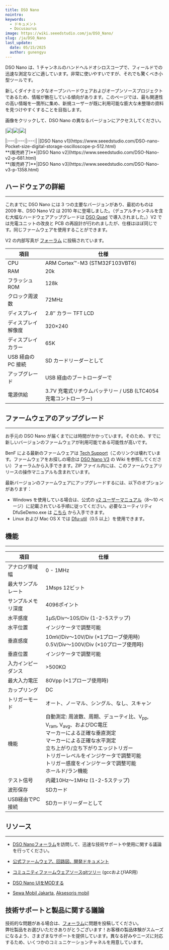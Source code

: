 ```yaml
---
title: DSO Nano
nointro:
keywords:
  - ドキュメント
  - Docusaurus
image: https://wiki.seeedstudio.com/ja/DSO_Nano/
slug: /ja/DSO_Nano
last_update:
  date: 05/15/2025
  author: gunengyu
---
```



DSO Nano は、1 チャンネルのハンドヘルドオシロスコープで、フィールドでの迅速な測定などに適しています。非常に使いやすいですが、それでも驚くべき小型ツールです。

新しくダイナミックなオープンハードウェアおよびオープンソースプロジェクトであるため、情報が散在している傾向があります。このページでは、最も関連性の高い情報を一箇所に集め、新規ユーザーが既に利用可能な膨大な未整理の資料を見つけやすくすることを目指します。

画像をクリックして、DSO Nano の異なるバージョンにアクセスしてください。

|[![](https://files.seeedstudio.com/wiki/DSO_Nano/img/Dsonanointro.jpg)](https://www.seeedstudio.com/DSO-nano-Pocket-size-digital-storage-oscilloscope-p-512.html)|[![](https://files.seeedstudio.com/wiki/DSO_Nano/img/Dsonanov2intro.jpg)](https://www.seeedstudio.com/DSO-Nano-v2-p-681.html)|[![](https://files.seeedstudio.com/wiki/DSO_Nano/img/Nano_v3.jpg)](https://www.seeedstudio.com/DSO-Nano-v3-p-1358.html)|

<div>
  |:---:|:---:|:---:|
  |[DSO Nano v1](https://www.seeedstudio.com/DSO-nano-Pocket-size-digital-storage-oscilloscope-p-512.html)<br />**(販売終了)**|[DSO Nano v2](https://www.seeedstudio.com/DSO-Nano-v2-p-681.html)<br />**(販売終了)**|[DSO Nano v3](https://www.seeedstudio.com/DSO-Nano-v3-p-1358.html)
</div>

##   ハードウェアの詳細
---
これまでに DSO Nano には 3 つの主要なバージョンがあり、最初のものは 2009 年、DSO Nano V2 は 2010 年に登場しました。（デュアルチャンネルを含む大幅なハードウェアアップグレードは [DSO Quad](https://wiki.seeedstudio.com/ja/DSO_Quad) で導入されました。）V2 では充電ユニットの改良と PCB の再設計が行われましたが、仕様はほぼ同じです。同じファームウェアを使用することができます。

V2 の内部写真が [フォーラム](https://community.seeedstudio.com/discover.html?t=DSO) に投稿されています。

| 項目 | 仕様 |
|------|------|
| CPU | ARM Cortex™-M3 (STM32F103VBT6) |
| RAM | 20k |
| フラッシュ ROM | 128k |
| クロック周波数 | 72MHz |
| ディスプレイ | 2.8″ カラー TFT LCD |
| ディスプレイ解像度 | 320×240 |
| ディスプレイカラー | 65K |
| USB 経由の PC 接続 | SD カードリーダーとして |
| アップグレード | USB 経由のブートローダーで |
| 電源供給 | 3.7V 充電式リチウムバッテリー / USB (LTC4054 充電コントローラー) |

##   ファームウェアのアップグレード
---
お手元の DSO Nano が届くまでには時間がかかっています。そのため、すでに新しいバージョンのファームウェアが利用可能である可能性が高いです。

BenF による最新のファームウェアは [Tech Support](https://forum.seeedstudio.com/viewtopic.php?f=12&amp;t=1793)（このリンクは壊れています。ファームウェアをお探しの場合は [DSO Nano V3](https://wiki.seeedstudio.com/ja/DSO_Nano_v3/) の Wiki を参照してください）フォーラムから入手できます。ZIP ファイル内には、このファームウェアリリースの操作マニュアルも含まれています。

最新バージョンのファームウェアにアップグレードするには、以下のオプションがあります：

*   Windows を使用している場合は、公式の [v2 ユーザーマニュアル](https://files.seeedstudio.com/wiki/DSO_Nano/res/DSO%20Nano%20v2%20Manual.pdf)（8～10 ページ）に記載されている手順に従ってください。必要なユーティリティ DfuSeDemo.exe は [こちら](http://dsonano.googlecode.com/files/um0412.zip) から入手できます。
*   Linux および Mac OS X では [Dfu-util](https://wiki.seeedstudio.com/ja/Dfu-util)（0.5 以上）を使用できます。

## 機能
---
| 項目 | 仕様 |
|------|------|
| アナログ帯域幅 | 0 - 1MHz |
| 最大サンプルレート | 1Msps 12ビット |
| サンプルメモリ深度 | 4096ポイント |
| 水平感度 | 1μS/Div～10S/Div (1-2-5ステップ) |
| 水平位置 | インジケータで調整可能 |
| 垂直感度 | 10mV/Div～10V/Div (×1プローブ使用時)<br/>0.5V/Div～100V/Div (×10プローブ使用時) |
| 垂直位置 | インジケータで調整可能 |
| 入力インピーダンス | >500KΩ |
| 最大入力電圧 | 80Vpp (×1プローブ使用時) |
| カップリング | DC |
| トリガーモード | オート、ノーマル、シングル、なし、スキャン |
| 機能 | 自動測定: 周波数、周期、デューティ比、V<sub>pp</sub>, V<sub>ram</sub>, V<sub>avg</sub>、およびDC電圧<br/>マーカーによる正確な垂直測定<br/>マーカーによる正確な水平測定<br/>立ち上がり/立ち下がりエッジトリガー<br/>トリガーレベルをインジケータで調整可能<br/>トリガー感度をインジケータで調整可能<br/>ホールド/ラン機能 |
| テスト信号 | 内蔵10Hz～1MHz (1-2-5ステップ) |
| 波形保存 | SDカード |
| USB経由でPC接続 | SDカードリーダーとして |

## リソース
---
*   [DSO Nanoフォーラム](https://community.seeedstudio.com/discover.html?t=DSO)を訪問して、迅速な技術サポートや使用に関する議論を行ってください。
*   [公式ファームウェア、回路図、開発ドキュメント](http://code.google.com/p/dsonano/)

*   [コミュニティファームウェアソースgitツリー](https://gitlab.com/dsonano/dso-firmware) (gccおよびIAR用)

*   [DSO Nano UIをMODする](https://files.seeedstudio.com/wiki/DSO_Nano/res/DSOUI.pdf)

*   [Sewa Mobil Jakarta](http://www.awanirentcar.com), [Aksesoris mobil](http://kiosauto.com)

## 技術サポートと製品に関する議論
技術的な問題がある場合は、[フォーラム](http://forum.seeedstudio.com/)に問題を投稿してください。  
弊社製品をお選びいただきありがとうございます！お客様の製品体験がスムーズになるよう、さまざまなサポートを提供しています。異なる好みやニーズに対応するため、いくつかのコミュニケーションチャネルを用意しています。

<div class="button_tech_support_container">
<a href="https://forum.seeedstudio.com/" class="button_forum"></a> 
<a href="https://www.seeedstudio.com/contacts" class="button_email"></a>
</div>

<div class="button_tech_support_container">
<a href="https://discord.gg/eWkprNDMU7" class="button_discord"></a> 
<a href="https://github.com/Seeed-Studio/wiki-documents/discussions/69" class="button_discussion"></a>
</div>